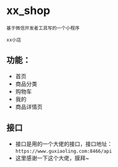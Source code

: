 # xx_shop
`基于微信开发者工具写的一个小程序 `

`xx小店` 

## 功能：
+ 首页
+ 商品分类
+ 购物车
+ 我的
+ 商品详情页

## 接口
+ 接口是用的一个大佬的接口，接口地址：`https://www.guxiaoling.com:8466/api`
+ 这里感谢一下这个大佬，膜拜~

